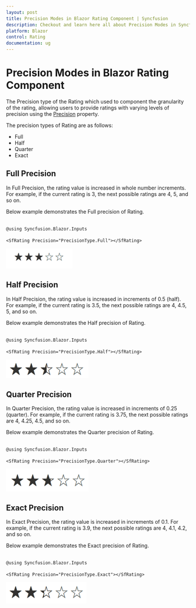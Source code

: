 ```yaml
---
layout: post
title: Precision Modes in Blazor Rating Component | Syncfusion
description: Checkout and learn here all about Precision Modes in Syncfusion Blazor Rating component and much more.
platform: Blazor
control: Rating
documentation: ug
---
```


# Precision Modes in Blazor Rating Component

The Precision type of the Rating which used to component the granularity of the rating, allowing users to provide ratings with varying levels of precision using the [Precision](https://help.syncfusion.com/cr/blazor/Syncfusion.Blazor.Inputs.SfRating.html#Syncfusion_Blazor_Inputs_SfRating_Precision) property.

The precision types of Rating are as follows:

* Full
* Half
* Quarter
* Exact

## Full Precision
In Full Precision, the rating value is increased in whole number increments. For example, if the current rating is 3, the next possible ratings are 4, 5, and so on. 

Below example demonstrates the Full precision of Rating.

```cshtml

@using Syncfusion.Blazor.Inputs

<SfRating Precision="PrecisionType.Full"></SfRating>

```

![Blazor Rating Component with Full Precision](./images/blazor-rating-full-precision.png)

## Half Precision

In Half Precision, the rating value is increased in increments of 0.5 (half). For example, if the current rating is 3.5, the next possible ratings are 4, 4.5, 5, and so on. 

Below example demonstrates the Half precision of Rating.

```cshtml

@using Syncfusion.Blazor.Inputs

<SfRating Precision="PrecisionType.Half"></SfRating>

```

![Blazor Rating Component with Half Precision](./images/blazor-rating-half-precision.png)

## Quarter Precision

In Quarter Precision, the rating value is increased in increments of 0.25 (quarter). For example, if the current rating is 3.75, the next possible ratings are 4, 4.25, 4.5, and so on. 

Below example demonstrates the Quarter precision of Rating.

```cshtml

@using Syncfusion.Blazor.Inputs

<SfRating Precision="PrecisionType.Quarter"></SfRating>

```

![Blazor Rating Component with Quarter Precision](./images/blazor-rating-quarter-precision.png)

## Exact Precision

In Exact Precision, the rating value is increased in increments of 0.1. For example, if the current rating is 3.9, the next possible ratings are 4, 4.1, 4.2, and so on. 

Below example demonstrates the Exact precision of Rating.

```cshtml

@using Syncfusion.Blazor.Inputs

<SfRating Precision="PrecisionType.Exact"></SfRating>

```

![Blazor Rating Component with Exact Precision](./images/blazor-rating-exact-precision.png)